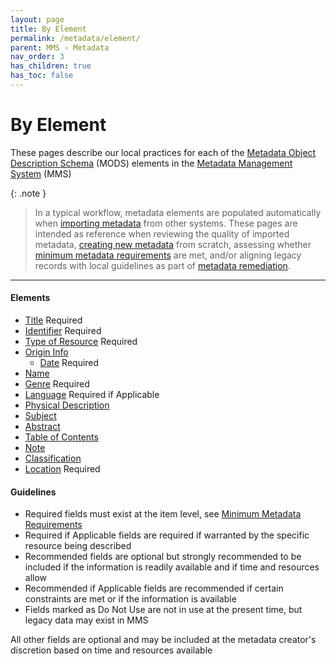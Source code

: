 ```yaml
---
layout: page
title: By Element
permalink: /metadata/element/
parent: MMS › Metadata
nav_order: 3
has_children: true
has_toc: false
---
```


# By Element
These pages describe our local practices for each of the [Metadata Object Description Schema](/metadata-documentation/resources/glossary/#metadata-object-description-schema) (MODS) elements in the [Metadata Management System](/metadata-documentation/resources/glossary/#metadata-management-system) (MMS)

{: .note }
> In a typical workflow, metadata elements are populated automatically when [importing metadata](/metadata-documentation/workflows/importing/) from other systems. These pages are intended as reference when reviewing the quality of imported metadata, [creating new metadata](/metadata-documentation/workflows/creating/) from scratch, assessing whether [minimum metadata requirements](/metadata-documentation/metadata/guidelines/#minimum-metadata-requirements) are met, and/or aligning legacy records with local guidelines as part of [metadata remediation](/metadata-documentation/workflows/remediation/).

---

#### Elements
- [Title](/metadata-documentation/metadata/element/title/) <span class="label label-blue fs-1 mb-1 mx-1">Required</span>
- [Identifier](/metadata-documentation/metadata/element/identifier/) <span class="label label-blue fs-1 mb-1 mx-1">Required</span>
- [Type of Resource](/metadata-documentation/metadata/element/type-of-resource/) <span class="label label-blue fs-1 mb-1 mx-1">Required</span>
- [Origin Info](/metadata-documentation/metadata/element/origin-info/)
    - [Date](/metadata-documentation/metadata/element/origin-info/#date) <span class="label label-blue fs-1 mb-1 mx-1">Required</span>
- [Name](/metadata-documentation/metadata/element/name/)
- [Genre](/metadata-documentation/metadata/element/genre/) <span class="label label-blue fs-1 mb-1 mx-1">Required</span>
- [Language](/metadata-documentation/metadata/element/language/) <span class="label label-blue fs-1 mb-1 mx-1">Required if Applicable</span>
- [Physical Description](/metadata-documentation/metadata/element/physical-description/)
- [Subject](/metadata-documentation/metadata/element/subject/)
- [Abstract](/metadata-documentation/metadata/element/abstract/)
- [Table of Contents](/metadata-documentation/metadata/element/table-of-contents/)
- [Note](/metadata-documentation/metadata/element/note/)
- [Classification](/metadata-documentation/metadata/element/classification/)
- [Location](/metadata-documentation/metadata/element/location/) <span class="label label-blue fs-1 mb-1 mx-1">Required</span>

#### Guidelines

- <span class="label label-blue fs-1 mb-1 mx-1">Required</span> fields must exist at the item level, see [Minimum Metadata Requirements](/metadata-documentation/metadata/guidelines/#minimum-metadata-requirements)
 - <span class="label label-blue fs-1 mb-1 mx-1">Required if Applicable</span> fields are required if warranted by the specific resource being described
- <span class="label label-blue fs-1 mb-1 mx-1">Recommended</span> fields are optional but strongly recommended to be included if the information is readily available and if time and resources allow
- <span class="label label-blue fs-1 mb-1 mx-1">Recommended if Applicable</span> fields are recommended if certain constraints are met or if the information is available
- Fields marked as <span class="label label-red fs-1 mb-1 mx-1">Do Not Use</span> are not in use at the present time, but legacy data may exist in MMS

All other fields are optional and may be included at the metadata creator's discretion based on time and resources available
